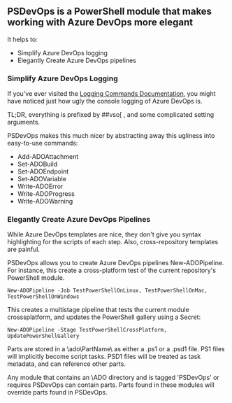 ﻿## PSDevOps is a PowerShell module that makes working with Azure DevOps more elegant

It helps to:
* Simplify Azure DevOps logging
* Elegantly Create Azure DevOps pipelines
 

### Simplify Azure DevOps Logging

If you've ever visited the [Logging Commands Documentation](https://docs.microsoft.com/en-us/azure/devops/pipelines/scripts/logging-commands), you might have noticed just how ugly the console logging of Azure DevOps is.  

TL;DR, everything is prefixed by ##vso[ , and some complicated setting arguments.

PSDevOps makes this much nicer by abstracting away this ugliness into easy-to-use commands:

* Add-ADOAttachment
* Set-ADOBuild
* Set-ADOEndpoint
* Set-ADOVariable
* Write-ADOError
* Write-ADOProgress
* Write-ADOWarning

### Elegantly Create Azure DevOps Pipelines

While Azure DevOps templates are nice, they don't give you syntax highlighting for the scripts of each step.  Also, cross-repository templates are painful.

PSDevOps allows you to create Azure DevOps pipelines New-ADOPipeline.  For instance, this create a cross-platform test of the current repository's PowerShell module.

    New-ADOPipeline -Job TestPowerShellOnLinux, TestPowerShellOnMac, TestPowerShellOnWindows


This creates a multistage pipeline that tests the current module crosssplatform, and updates the PowerShell gallery using a Secret: 


    New-ADOPipeline -Stage TestPowerShellCrossPlatform, UpdatePowerShellGallery


Parts are stored in a \ado\PartName\ as either a .ps1 or a .psd1 file.
PS1 files will implicitly become script tasks.
PSD1 files will be treated as task metadata, and can reference other parts.

Any module that contains an \ADO directory and is tagged 'PSDevOps' or requires PSDevOps can contain parts.
Parts found in these modules will override parts found in PSDevOps.